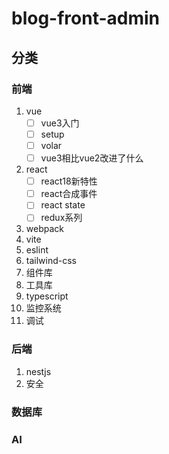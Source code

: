 # blog-front-admin

## 分类

### 前端

1. vue
   - [ ] vue3入门
   - [ ] setup
   - [ ] volar
   - [ ] vue3相比vue2改进了什么
2. react
   - [ ] react18新特性
   - [ ] react合成事件
   - [ ] react state
   - [ ] redux系列
3. webpack
4. vite
5. eslint
6. tailwind-css
7. 组件库
8. 工具库
9. typescript
10. 监控系统
11. 调试

### 后端

1. nestjs
2. 安全

### 数据库

### AI
